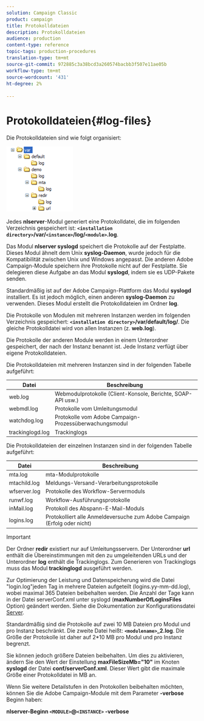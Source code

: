 ```yaml
---
solution: Campaign Classic
product: campaign
title: Protokolldateien
description: Protokolldateien
audience: production
content-type: reference
topic-tags: production-procedures
translation-type: tm+mt
source-git-commit: 972885c3a38bcd3a260574bacbb3f507e11ae05b
workflow-type: tm+mt
source-wordcount: '431'
ht-degree: 2%

---
```



# Protokolldateien{#log-files}

Die Protokolldateien sind wie folgt organisiert:

![](assets/d_ncs_directory.png)

Jedes **nlserver**-Modul generiert eine Protokolldatei, die im folgenden Verzeichnis gespeichert ist: **`<installation directory>`/var/`<instance>`/log/`<module>`.log**.

Das Modul **nlserver syslogd** speichert die Protokolle auf der Festplatte. Dieses Modul ähnelt dem Unix **syslog-Daemon**, wurde jedoch für die Kompatibilität zwischen Unix und Windows angepasst. Die anderen Adobe Campaign-Module speichern ihre Protokolle nicht auf der Festplatte. Sie delegieren diese Aufgabe an das Modul **syslogd**, indem sie es UDP-Pakete senden.

Standardmäßig ist auf der Adobe Campaign-Plattform das Modul **syslogd** installiert. Es ist jedoch möglich, einen anderen **syslog-Daemon** zu verwenden. Dieses Modul erstellt die Protokolldateien im Ordner **log**.

Die Protokolle von Modulen mit mehreren Instanzen werden im folgenden Verzeichnis gespeichert: **`<installation directory>`/var/default/log/**. Die gleiche Protokolldatei wird von allen Instanzen (z. **web.log**).

Die Protokolle der anderen Module werden in einem Unterordner gespeichert, der nach der Instanz benannt ist. Jede Instanz verfügt über eigene Protokolldateien.

Die Protokolldateien mit mehreren Instanzen sind in der folgenden Tabelle aufgeführt:

| Datei | Beschreibung  |
|---|---|
| web.log | Webmodulprotokolle (Client-Konsole, Berichte, SOAP-API usw.) |
| webmdl.log | Protokolle vom Umleitungsmodul |
| watchdog.log | Protokolle vom Adobe Campaign-Prozessüberwachungsmodul |
| trackinglogd.log | Trackinglogs       |

Die Protokolldateien der einzelnen Instanzen sind in der folgenden Tabelle aufgeführt:

| Datei | Beschreibung  |
|---|---|
| mta.log | mta-Modulprotokolle |
| mtachild.log | Meldungs-Versand-Verarbeitungsprotokolle |
| wfserver.log | Protokolle des Workflow-Servermoduls |
| runwf.log | Workflow-Ausführungsprotokolle |
| inMail.log | Protokoll des Abspann-E-Mail-Moduls |
| logins.log | Protokolliert alle Anmeldeversuche zum Adobe Campaign (Erfolg oder nicht) |

>[!IMPORTANT]
>
>Der Ordner **redir** existiert nur auf Umleitungsservern. Der Unterordner **url** enthält die Übereinstimmungen mit den zu umgeleitenden URLs und der Unterordner **log** enthält die Trackinglogs. Zum Generieren von Trackinglogs muss das Modul **trackinglogd** ausgeführt werden.

Zur Optimierung der Leistung und Datenspeicherung wird die Datei &quot;login.log&quot;jeden Tag in mehrere Dateien aufgeteilt (logins.yy-mm-dd.log), wobei maximal 365 Dateien beibehalten werden. Die Anzahl der Tage kann in der Datei serverConf.xml unter syslogd (**maxNumberOfLoginsFiles** Option) geändert werden. Siehe die Dokumentation zur Konfigurationsdatei [Server](../../installation/using/the-server-configuration-file.md#syslogd).

Standardmäßig sind die Protokolle auf zwei 10 MB Dateien pro Modul und pro Instanz beschränkt. Die zweite Datei heißt: **`<modulename>`_2.log**. Die Größe der Protokolle ist daher auf 2*10 MB pro Modul und pro Instanz begrenzt.

Sie können jedoch größere Dateien beibehalten. Um dies zu aktivieren, ändern Sie den Wert der Einstellung **maxFileSizeMb=&quot;10&quot;** im Knoten **syslogd** der Datei **conf/serverConf.xml**. Dieser Wert gibt die maximale Größe einer Protokolldatei in MB an.

Wenn Sie weitere Detailstufen in den Protokollen beibehalten möchten, können Sie die Adobe Campaign-Module mit dem Parameter **-verbose** Beginn haben:

**nlserver-Beginn  `<MODULE>`@`<INSTANCE>` -verbose**
